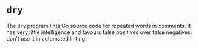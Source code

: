 # `dry`

The `dry` program lints Go source code for repeated words in comments. It has very little intelligence and favours false positives over false negatives; don't use it in automated linting.
